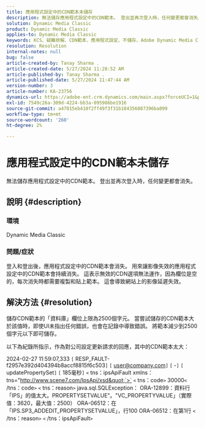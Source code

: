 ```yaml
---
title: 應用程式設定中的CDN範本未儲存
description: 無法儲存應用程式設定中的CDN範本。 登出並再次登入時，任何變更都會消失。
solution: Dynamic Media Classic
product: Dynamic Media Classic
applies-to: Dynamic Media Classic
keywords: KCS、疑難排解、CDN範本、應用程式設定、不儲存、Adobe Dynamic Media Classic
resolution: Resolution
internal-notes: null
bug: false
article-created-by: Tanay Sharma .
article-created-date: 5/27/2024 11:28:52 AM
article-published-by: Tanay Sharma .
article-published-date: 5/27/2024 11:47:44 AM
version-number: 3
article-number: KA-23756
dynamics-url: https://adobe-ent.crm.dynamics.com/main.aspx?forceUCI=1&pagetype=entityrecord&etn=knowledgearticle&id=a3972c4b-1c1c-ef11-840b-6045bd006b25
exl-id: 7549c26a-309d-4224-bb3a-095986be1916
source-git-commit: a47015eb410f2ff49f3f31b184356087396ba099
workflow-type: tm+mt
source-wordcount: '260'
ht-degree: 2%

---
```


# 應用程式設定中的CDN範本未儲存


無法儲存應用程式設定中的CDN範本。 登出並再次登入時，任何變更都會消失。

## 說明 {#description}


### 環境

Dynamic Media Classic

### 問題/症狀

登入和登出後，應用程式設定中的CDN範本會消失。 用來讓影像失效的應用程式設定中的CDN範本會持續消失。 這表示無效的CDN選項無法運作，因為欄位是空的，每次消失時都需要複製和貼上範本。 這會導致網站上的影像延遲失效。


## 解決方法 {#resolution}


儲存CDN範本的「資料庫」欄位上限為2500個字元。 當嘗試儲存的CDN範本大於該值時，即使UI未指出任何錯誤，也會在記錄中導致錯誤。 將範本減少到2500個字元以下即可儲存。



以下為紀錄所指示，作為對公司設定更新請求的回應，其中的CDN範本太大：

2024-02-27 11:59:07,333 `[` RESP_FAULT-f2957e392d404394b8accf8815f6c503`]`
`[` user@company.com`]`  `[` -`]`  `[` updatePropertySet`]`  `[` 185毫秒`]`
`<` tns：ipsApiFault xmlns：tns=&quot;http://www.scene7.com/IpsApi/xsd&quot;`>` `<` tns：code`>` 30000`<` /tns：code`>` `<` tns：reason`>` java.sql.SQLException： ORA-12899：資料行「IPS」的值太大。PROPERTYSETVALUE&quot;。&quot;VC_PROPERTYVALUE」（實際值：3620，最大值：2500） ORA-06512：在「IPS.SP3_ADDEDIT_PROPERTYSETVALUE」，行100 ORA-06512：在第1行
`<` /tns：reason`>` `<` /tns：ipsApiFault`>`
